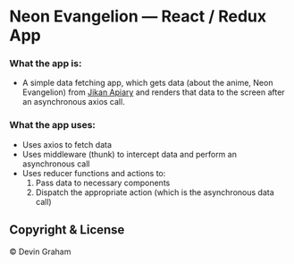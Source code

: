 # Neon Evangelion &mdash; React / Redux App

### What the app is:
* A simple data fetching app, which gets data (about the anime, Neon Evangelion) from [Jikan Apiary]('https://jikan.docs.apiary.io/#reference/0/anime/fetch-resource', 'Neon Evangelion API') and renders that data to the screen after an asynchronous axios call.

### What the app uses:
* Uses axios to fetch data
* Uses middleware (thunk) to intercept data and perform an asynchronous call
* Uses reducer functions and actions to:
  1. Pass data to necessary components
  1. Dispatch the appropriate action (which is the asynchronous data call)

## Copyright & License

&copy; Devin Graham

